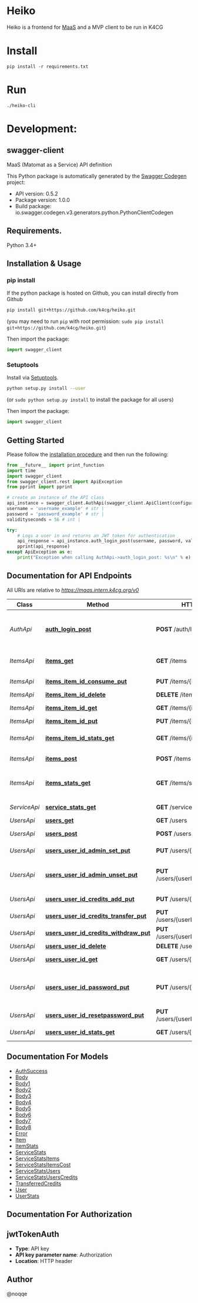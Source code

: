 
# Heiko

Heiko is a frontend for [MaaS](https://github.com/k4cg/matomat-service)
and a MVP client to be run in K4CG

# Install

```
pip install -r requirements.txt
```

# Run

```
./heiko-cli
```


# Development:

## swagger-client
MaaS (Matomat as a Service) API definition

This Python package is automatically generated by the [Swagger Codegen](https://github.com/swagger-api/swagger-codegen) project:

- API version: 0.5.2
- Package version: 1.0.0
- Build package: io.swagger.codegen.v3.generators.python.PythonClientCodegen

## Requirements.

Python 3.4+

## Installation & Usage
### pip install

If the python package is hosted on Github, you can install directly from Github

```sh
pip install git+https://github.com/k4cg/heiko.git
```
(you may need to run `pip` with root permission: `sudo pip install git+https://github.com/k4cg/heiko.git`)

Then import the package:
```python
import swagger_client
```

### Setuptools

Install via [Setuptools](http://pypi.python.org/pypi/setuptools).

```sh
python setup.py install --user
```
(or `sudo python setup.py install` to install the package for all users)

Then import the package:
```python
import swagger_client
```

## Getting Started

Please follow the [installation procedure](#installation--usage) and then run the following:

```python
from __future__ import print_function
import time
import swagger_client
from swagger_client.rest import ApiException
from pprint import pprint

# create an instance of the API class
api_instance = swagger_client.AuthApi(swagger_client.ApiClient(configuration))
username = 'username_example' # str | 
password = 'password_example' # str | 
validityseconds = 56 # int | 

try:
    # Logs a user in and returns an JWT token for authentication
    api_response = api_instance.auth_login_post(username, password, validityseconds)
    pprint(api_response)
except ApiException as e:
    print("Exception when calling AuthApi->auth_login_post: %s\n" % e)
```

## Documentation for API Endpoints

All URIs are relative to *https://maas.intern.k4cg.org/v0*

Class | Method | HTTP request | Description
------------ | ------------- | ------------- | -------------
*AuthApi* | [**auth_login_post**](docs/AuthApi.md#auth_login_post) | **POST** /auth/login | Logs a user in and returns an JWT token for authentication
*ItemsApi* | [**items_get**](docs/ItemsApi.md#items_get) | **GET** /items | List all available items
*ItemsApi* | [**items_item_id_consume_put**](docs/ItemsApi.md#items_item_id_consume_put) | **PUT** /items/{itemId}/consume | Consumes a Item
*ItemsApi* | [**items_item_id_delete**](docs/ItemsApi.md#items_item_id_delete) | **DELETE** /items/{itemId} | Delete Item
*ItemsApi* | [**items_item_id_get**](docs/ItemsApi.md#items_item_id_get) | **GET** /items/{itemId} | Get a certain Item
*ItemsApi* | [**items_item_id_put**](docs/ItemsApi.md#items_item_id_put) | **PUT** /items/{itemId} | Update Item
*ItemsApi* | [**items_item_id_stats_get**](docs/ItemsApi.md#items_item_id_stats_get) | **GET** /items/{itemId}/stats | Get consumption stats
*ItemsApi* | [**items_post**](docs/ItemsApi.md#items_post) | **POST** /items | Add a new item
*ItemsApi* | [**items_stats_get**](docs/ItemsApi.md#items_stats_get) | **GET** /items/stats | Get consumption stats of all items
*ServiceApi* | [**service_stats_get**](docs/ServiceApi.md#service_stats_get) | **GET** /service/stats | Total service stats
*UsersApi* | [**users_get**](docs/UsersApi.md#users_get) | **GET** /users | List all users
*UsersApi* | [**users_post**](docs/UsersApi.md#users_post) | **POST** /users | Add a new user
*UsersApi* | [**users_user_id_admin_set_put**](docs/UsersApi.md#users_user_id_admin_set_put) | **PUT** /users/{userId}/admin/set | Promote a user to admin
*UsersApi* | [**users_user_id_admin_unset_put**](docs/UsersApi.md#users_user_id_admin_unset_put) | **PUT** /users/{userId}/admin/unset | Remove admin capabilities from an user
*UsersApi* | [**users_user_id_credits_add_put**](docs/UsersApi.md#users_user_id_credits_add_put) | **PUT** /users/{userId}/credits/add | Add users credits
*UsersApi* | [**users_user_id_credits_transfer_put**](docs/UsersApi.md#users_user_id_credits_transfer_put) | **PUT** /users/{userId}/credits/transfer | Transfer credits
*UsersApi* | [**users_user_id_credits_withdraw_put**](docs/UsersApi.md#users_user_id_credits_withdraw_put) | **PUT** /users/{userId}/credits/withdraw | Widthdraw users credits
*UsersApi* | [**users_user_id_delete**](docs/UsersApi.md#users_user_id_delete) | **DELETE** /users/{userId} | Delete user
*UsersApi* | [**users_user_id_get**](docs/UsersApi.md#users_user_id_get) | **GET** /users/{userId} | Get user by user ID
*UsersApi* | [**users_user_id_password_put**](docs/UsersApi.md#users_user_id_password_put) | **PUT** /users/{userId}/password | Change password for currently logged in user.
*UsersApi* | [**users_user_id_resetpassword_put**](docs/UsersApi.md#users_user_id_resetpassword_put) | **PUT** /users/{userId}/resetpassword | Set password for user ID
*UsersApi* | [**users_user_id_stats_get**](docs/UsersApi.md#users_user_id_stats_get) | **GET** /users/{userId}/stats | Get matomat stats for user

## Documentation For Models

 - [AuthSuccess](docs/AuthSuccess.md)
 - [Body](docs/Body.md)
 - [Body1](docs/Body1.md)
 - [Body2](docs/Body2.md)
 - [Body3](docs/Body3.md)
 - [Body4](docs/Body4.md)
 - [Body5](docs/Body5.md)
 - [Body6](docs/Body6.md)
 - [Body7](docs/Body7.md)
 - [Body8](docs/Body8.md)
 - [Error](docs/Error.md)
 - [Item](docs/Item.md)
 - [ItemStats](docs/ItemStats.md)
 - [ServiceStats](docs/ServiceStats.md)
 - [ServiceStatsItems](docs/ServiceStatsItems.md)
 - [ServiceStatsItemsCost](docs/ServiceStatsItemsCost.md)
 - [ServiceStatsUsers](docs/ServiceStatsUsers.md)
 - [ServiceStatsUsersCredits](docs/ServiceStatsUsersCredits.md)
 - [TransferredCredits](docs/TransferredCredits.md)
 - [User](docs/User.md)
 - [UserStats](docs/UserStats.md)


## Documentation For Authorization


## jwtTokenAuth

- **Type**: API key
- **API key parameter name**: Authorization
- **Location**: HTTP header


## Author

@noqqe

